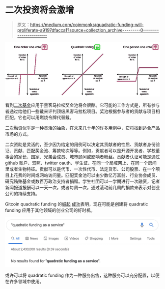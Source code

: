 # 二次投资将会激增

> 原文：<https://medium.com/coinmonks/quadratic-funding-will-proliferate-a9197dfacca1?source=collection_archive---------0----------------------->

![](img/670b732a813c85181630202af68bae86.png)

看到[二次基金](https://papers.ssrn.com/sol3/papers.cfm?abstract_id=3243656)应用于黑客马拉松奖金池将会很酷。它可能的工作方式是，所有参与者通过给他们一些戴来评判顶级黑客马拉松项目。奖池根据参与者的贡献与项目相匹配。它也可以用燃烧令牌代替戴。

二次融资似乎是一种灵活的抽象，在未来几十年的许多用例中，它将找到适合产品市场的方式。

二次资助是灵活的，至少因为给定的用例可以决定其贡献者的性质、贡献者身份验证、贡献、匹配奖金池、筹款轮次等等。例如，贡献者可以是开源开发者、学校董事会的家长、国家、兄弟会成员、城市顾问或影响者粉丝。贡献者认证可能是通过 github 账户、驾照、twitter oauth、学生证、在同一个局域网上、在同一个房间里或者生物特征。贡献可以是代币、一次性代币、法定货币、公司股票、在一个项目上花费的时间或网站访问量。匹配奖金池可以由少数亿万富翁、行业协会成员、研究贿赂基金或数百万政治支持者捐赠。学生社团可以一学期进行一次融资，记者新闻报道报酬可以一天一次，或者每周一次，通过滚动前几周的捐款来表示对创业公司的持续支持。

Gitcoin quadratic funding 的[崛起](https://vitalik.ca/general/2019/10/24/gitcoin.html) [成功](https://vitalik.ca/general/2020/01/28/round4.html)表明，现在可能是创建将 quadratic funding 应用于其他领域的创业公司的好时机。

![](img/c863d2584372ee5f78023cb3e72e72ff.png)

或许可以将 quadratic funding 作为一种服务出售，这种服务可以充分配置，以便在许多领域中使用。